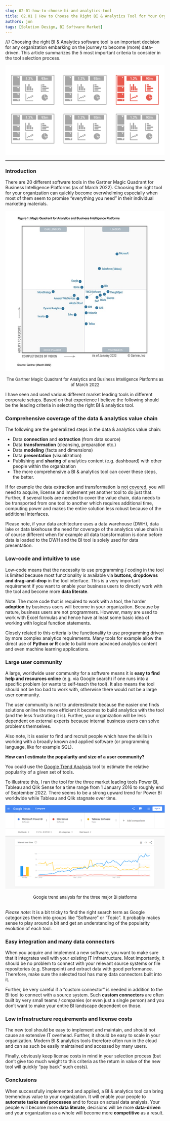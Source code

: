 ```yaml
---
slug: 02-01-how-to-choose-bi-and-analytics-tool
title: 02.01 | How to Choose the Right BI & Analytics Tool for Your Organization (5 Criteria)
authors: jon
tags: [Solution Design, BI Software Market]
---
```


/// Choosing the right BI & Analytics software tool is an important decision for any organization embarking on the journey to become (more) data-driven. This article summarizes the 5 most important criteria to consider in the tool selection process.

<!--truncate-->
![Bild](/img/img_02.01-1.png)


---

<!-- <mark style={{backgroundColor: 'orange'}}>Text</mark> -->

### Introduction
There are 20 different software tools in the Gartner Magic Quadrant for Business Intelligence Platforms (as of March 2022). Choosing the right tool for your organization can quickly become overwhelming especially when most of them seem to promise “everything you need” in their individual marketing materials.

![Bild](/img/img_02.01-2.jpg)
<div align="center"><font size= "2">The Gartner Magic Quadrant for Analytics and Business Intelligence Platforms as of March 2022
</font></div>

I have seen and used various different market leading tools in different corporate setups. Based on that experience I believe the following should be the leading criteria in selecting the right BI & analytics tool.

### Comprehensive coverage of the data & analytics value chain

The following are the generalized steps in the data & analytics value chain:

- Data **connection** and **extraction** (from data source)
- Data **transformation** (cleansing, preparation etc.)
- Data **modeling** (facts and dimensions)
- Data **presentation** (visualization)
- Publishing and **sharing** of analytics content (e.g. dashboard) with other people within the organization
- The more comprehensive a BI & analytics tool can cover these steps, the better.

If for example the data extraction and transformation is <ins>not covered</ins>, you will need to acquire, license and implement yet another tool to do just that. Further, if several tools are needed to cover the value chain, data needs to be transported from one tool to another which requires additional time, computing power and makes the entire solution less robust because of the additional interfaces.

Please note, if your data architecture uses a data warehouse (DWH), data lake or data lakehouse the need for coverage of the analytics value chain is of course different when for example all data transformation is done before data is loaded to the DWH and the BI tool is solely used for data presentation.

### Low-code and intuitive to use

Low-code means that the necessity to use programming / coding in the tool is limited because most functionality is available via **buttons, dropdowns and drag-and-drop** in the tool interface. This is a very important requirement if you want to enable your business users to directly work with the tool and become more **data literate**.

Note: The more code that is required to work with a tool, the harder **adoption** by business users will become in your organization. Because by nature, business users are not programmers. However, many are used to work with Excel formulas and hence have at least some basic idea of working with logical function statements.

Closely related to this criteria is the functionality to use programming driven by more complex analytics requirements. Many tools for example allow the direct use of **Python or R** code to build more advanced analytics content and even machine learning applications.

### Large user community

A large, worldwide user community for a software means it is **easy to find help and resources online** (e.g. via Google search) if one runs into a specific problem (or wants to self-teach the tool). It also means the tool should not be too bad to work with, otherwise there would not be a large user community.

The user community is not to underestimate because the easier one finds solutions online the more efficient it becomes to build analytics with the tool (and the less frustrating it is). Further, your organization will be less dependent on external experts because internal business users can solve problems themselves.

Also note, it is easier to find and recruit people which have the skills in working with a broadly known and applied software (or programming language, like for example SQL).

**How can I estimate the popularity and size of a user community?**

You could use the [<ins>Google Trend Analysis</ins>](https://trends.google.com/trends/?geo=CH) tool to estimate the relative popularity of a given set of tools.

To illustrate this, I ran the tool for the three market leading tools Power BI, Tableau and Qlik Sense for a time range from 1 January 2016 to roughly end of September 2022. There seems to be a strong upward trend for Power BI worldwide while Tableau and Qlik stagnate over time.

![Bild](/img/img_02.01-3.png)
<div align="center"><font size= "2">Google trend analysis for the three major BI platforms
</font></div>
<br/>

*Please note:* It is a bit tricky to find the right search term as Google categorizes them into groups like “Software” or “Topic”. It probably makes sense to play around a bit and get an understanding of the popularity evolution of each tool.

### Easy integration and many data connectors

When you acquire and implement a new software, you want to make sure that it integrates well with your existing IT infrastructure. Most importantly, it should be no problem to connect with your relevant source systems or file repositories (e.g. Sharepoint) and extract data with good performance. Therefore, make sure the selected tool has many data connectors built into it.

Further, be very careful if a “custom connector” is needed in addition to the BI tool to connect with a source system. Such **custom connectors** are often built by very small teams / companies (or even just a single person) and you don’t want to make your entire BI landscape dependent on those.

### Low infrastructure requirements and license costs

The new tool should be easy to implement and maintain, and should not cause an extensive IT overhead. Further, it should be easy to scale in your organization. Modern BI & analytics tools therefore often run in the cloud and can as such be easily maintained and accessed by many users.

Finally, obviously keep license costs in mind in your selection process (but don’t give too much weight to this criteria as the return in value of the new tool will quickly “pay back” such costs).

### Conclusions

When successfully implemented and applied, a BI & analytics tool can bring tremendous value to your organization. It will enable your people to **automate tasks and processes** and to focus on actual data analysis. Your people will become more **data literate**, decisions will be more **data-driven** and your organization as a whole will become more **competitive** as a result.